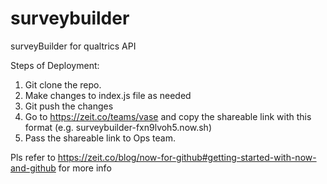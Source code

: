 # surveybuilder
surveyBuilder for qualtrics API

Steps of Deployment:
1. Git clone the repo.
2. Make changes to index.js file as needed
3. Git push the changes
4. Go to https://zeit.co/teams/vase and copy the shareable link with this format (e.g. surveybuilder-fxn9lvoh5.now.sh)
5. Pass the shareable link to Ops team.

Pls refer to https://zeit.co/blog/now-for-github#getting-started-with-now-and-github for more info
